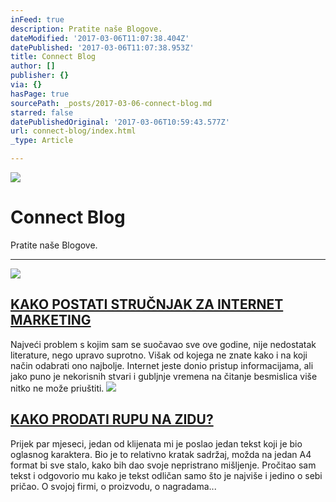 ```yaml
---
inFeed: true
description: Pratite naše Blogove.
dateModified: '2017-03-06T11:07:38.404Z'
datePublished: '2017-03-06T11:07:38.953Z'
title: Connect Blog
author: []
publisher: {}
via: {}
hasPage: true
sourcePath: _posts/2017-03-06-connect-blog.md
starred: false
datePublishedOriginal: '2017-03-06T10:59:43.577Z'
url: connect-blog/index.html
_type: Article

---
```

![](https://the-grid-user-content.s3-us-west-2.amazonaws.com/0a4711cd-cb95-4852-b1e7-7e1143c6eb69.jpg)

# Connect Blog

Pratite naše Blogove.

---

![](https://the-grid-user-content.s3-us-west-2.amazonaws.com/543cde11-aeb9-4b1d-8b46-6174b28bfe2e.jpg)

## **[KAKO POSTATI STRUČNJAK ZA INTERNET MARKETING][0]**

Najveći problem s kojim sam se suočavao sve ove godine, nije nedostatak literature, nego upravo suprotno. Višak od kojega ne znate kako i na koji način odabrati ono najbolje. Internet jeste donio pristup informacijama, ali jako puno je nekorisnih stvari i gubljnje vremena na čitanje besmislica više nitko ne može priuštiti.
![](https://the-grid-user-content.s3-us-west-2.amazonaws.com/fc78fd2d-a2e1-4f35-ad5b-3126cfd12853.jpg)

## **[KAKO PRODATI RUPU NA ZIDU?][1]**

Prijek par mjeseci, jedan od klijenata mi je poslao jedan tekst koji je bio oglasnog karaktera. Bio je to relativno kratak sadržaj, možda na jedan A4 format bi sve stalo, kako bih dao svoje nepristrano mišljenje. Pročitao sam tekst i odgovorio mu kako je tekst odličan samo što je najviše i jedino o sebi pričao. O svojoj firmi, o proizvodu, o nagradama...

[0]: http://connect.ba/kako-postati-strucnjak-za-internet-marketing/
[1]: http://connect.ba/kako-prodati-rupu-na-zidu/